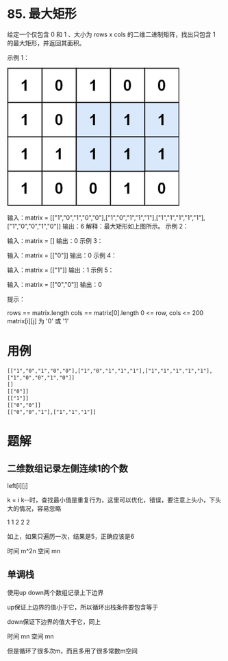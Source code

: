 # 85. 最大矩形
给定一个仅包含 0 和 1 、大小为 rows x cols 的二维二进制矩阵，找出只包含 1 的最大矩形，并返回其面积。

示例 1：

![](./q85_1.jpg)

输入：matrix = [["1","0","1","0","0"],["1","0","1","1","1"],["1","1","1","1","1"],["1","0","0","1","0"]]
输出：6
解释：最大矩形如上图所示。
示例 2：

输入：matrix = []
输出：0
示例 3：

输入：matrix = [["0"]]
输出：0
示例 4：

输入：matrix = [["1"]]
输出：1
示例 5：

输入：matrix = [["0","0"]]
输出：0
 
提示：

rows == matrix.length
cols == matrix[0].length
0 <= row, cols <= 200
matrix[i][j] 为 '0' 或 '1'

# 用例
```
[["1","0","1","0","0"],["1","0","1","1","1"],["1","1","1","1","1"],["1","0","0","1","0"]]
[]
[["0"]]
[["1"]]
[["0","0"]]
[["0","0","1"],["1","1","1"]]
```

# 题解

## 二维数组记录左侧连续1的个数

left[i][j]

k = i k--时，查找最小值是重复行为，这里可以优化，错误，要注意上头小，下头大的情况，容易忽略

1
1
2
2
2

如上，如果只遍历一次，结果是5，正确应该是6

时间 m^2n
空间 mn

## 单调栈

使用up down两个数组记录上下边界

up保证上边界的值小于它，所以循环出栈条件要包含等于

down保证下边界的值大于它，同上

时间 mn
空间 mn

但是循环了很多次m，而且多用了很多常数m空间



